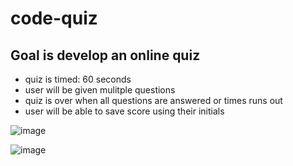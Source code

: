 # code-quiz

## Goal is develop an online quiz
- quiz is timed: 60 seconds
- user will be given mulitple questions
- quiz is over when all questions are answered or times runs out
- user will be able to save score using their initials

![image](https://user-images.githubusercontent.com/61851131/78408047-01567980-75bb-11ea-95ea-1757370546d9.png)

![image](https://user-images.githubusercontent.com/61851131/78408105-1cc18480-75bb-11ea-9ac2-69aa95cc5a99.png)


